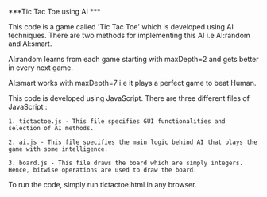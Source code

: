 ***Tic Tac Toe using AI ***


This code is a game called 'Tic Tac Toe' which is developed using AI techniques. There are two methods for implementing this AI i.e AI:random and AI:smart. 

AI:random learns from each game starting with maxDepth=2 and gets better in every next game. 

AI:smart works with maxDepth=7 i.e it plays a perfect game to beat Human. 

This code is developed using JavaScript. There are three different files of JavaScript :
   
	1. tictactoe.js - This file specifies GUI functionalities and selection of AI methods.

	2. ai.js - This file specifies the main logic behind AI that plays the game with some intelligence.

	3. board.js - This file draws the board which are simply integers. Hence, bitwise operations are used to draw the board.

To run the code, simply run tictactoe.html in any browser.

